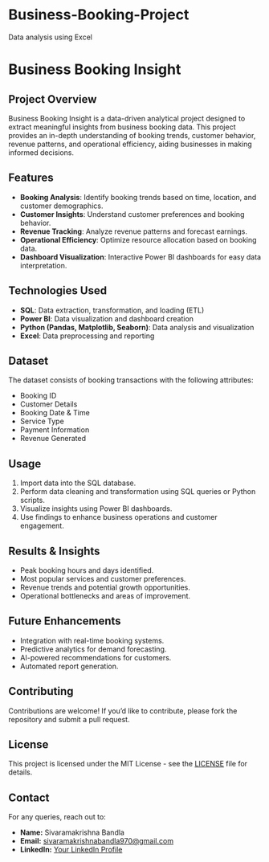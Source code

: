# Business-Booking-Project
Data analysis using Excel
# Business Booking Insight

## Project Overview
Business Booking Insight is a data-driven analytical project designed to extract meaningful insights from business booking data. This project provides an in-depth understanding of booking trends, customer behavior, revenue patterns, and operational efficiency, aiding businesses in making informed decisions.

## Features
- **Booking Analysis**: Identify booking trends based on time, location, and customer demographics.
- **Customer Insights**: Understand customer preferences and booking behavior.
- **Revenue Tracking**: Analyze revenue patterns and forecast earnings.
- **Operational Efficiency**: Optimize resource allocation based on booking data.
- **Dashboard Visualization**: Interactive Power BI dashboards for easy data interpretation.

## Technologies Used
- **SQL**: Data extraction, transformation, and loading (ETL)
- **Power BI**: Data visualization and dashboard creation
- **Python (Pandas, Matplotlib, Seaborn)**: Data analysis and visualization
- **Excel**: Data preprocessing and reporting

## Dataset
The dataset consists of booking transactions with the following attributes:
- Booking ID
- Customer Details
- Booking Date & Time
- Service Type
- Payment Information
- Revenue Generated

## Usage
1. Import data into the SQL database.
2. Perform data cleaning and transformation using SQL queries or Python scripts.
3. Visualize insights using Power BI dashboards.
4. Use findings to enhance business operations and customer engagement.

## Results & Insights
- Peak booking hours and days identified.
- Most popular services and customer preferences.
- Revenue trends and potential growth opportunities.
- Operational bottlenecks and areas of improvement.

## Future Enhancements
- Integration with real-time booking systems.
- Predictive analytics for demand forecasting.
- AI-powered recommendations for customers.
- Automated report generation.

## Contributing
Contributions are welcome! If you’d like to contribute, please fork the repository and submit a pull request.

## License
This project is licensed under the MIT License - see the [LICENSE](LICENSE) file for details.

## Contact
For any queries, reach out to:
- **Name:** Sivaramakrishna Bandla
- **Email:** sivaramakrishnabandla970@gmail.com
- **LinkedIn:** [Your LinkedIn Profile](https://www.linkedin.com/in/sivaramakrishnacareergpt/)

